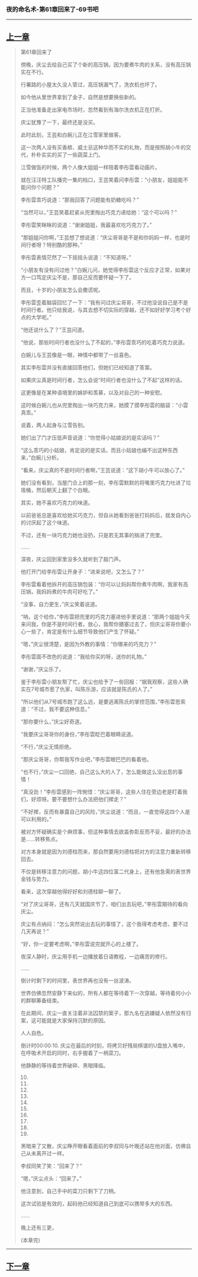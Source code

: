 ### 夜的命名术-第61章回来了-69书吧

--------
[上一章](./93cf124e71c42e5a622619d56c8b25b7.md)
--------


>
>
>
>第61章回来了
>
>傍晚，庆尘去给自己买了个新的高压锅，因为要煮牛肉的关系，没有高压锅实在不行。
>
>行署路的小屋太久没人管过，高压锅漏气了，洗衣机也坏了。
>
>如今他从里世界拿到了金子，自然是想要换些新的。
>
>正当他准备走出家电市场时，忽然看到有海尔洗衣机正在打折。
>
>庆尘犹豫了一下，最终还是没买。
>
>此时此刻，王芸和白婉儿正在江雪家里做客。
>
>这一次两人没有买香槟、威士忌这种华而不实的礼物，而是按照胡小牛的交代，朴朴实实的买了一些蔬菜上门。
>
>江雪做饭的时候，两个人像大姐姐一样陪着李彤雲看动画片。
>
>就在汪汪特工队播完一集的档口，王芸笑着问李彤雲：“小朋友，姐姐能不能问你个问题？”
>
>李彤雲乖巧说道：“那我回答了问题能有奶糖吃吗？”
>
>“当然可以，”王芸笑着赶紧从兜里掏出巧克力递给她：“这个可以吗？”
>
>李彤雲笑眯眯的说道：“谢谢姐姐，我最喜欢吃巧克力了。”
>
>“那姐姐问你啊，”王芸想了想说道：“庆尘哥哥是不是和你妈妈一样，也是时间行者呀？特别酷的那种。”
>
>李彤雲表情茫然了一下摇摇头说道：“不知道呀。”
>
>“小朋友有没有问过他？”白婉儿问，她觉得李彤雲这个反应才正常，如果对方一口笃定庆尘不是，那自己反而要怀疑一下了。
>
>而且，十岁的小朋友怎么会撒谎呢。
>
>李彤雲歪着脑袋回忆了一下：“我有问过庆尘哥哥，不过他没说自己是不是时间行者。他只给我说，与其去想不切实际的穿越，还不如好好学习考个好点的大学呢。”
>
>“他还说什么了？”王芸问道。
>
>“他说，那些时间行者也没什么了不起的，”李彤雲乖巧的吃着巧克力说道。
>
>白婉儿与王芸像是一眼，神情中都带了一丝喜色。
>
>其实李彤雲并没有直接回答他们，但她们已经知道了答案。
>
>如果庆尘真是时间行者，怎么会说“时间行者也没什么了不起”这样的话。
>
>这更像是在某种语境里的嫉妒和羡慕，以及对自己的一种安慰。
>
>这时候白婉儿也从兜里掏出一块巧克力来，她摸了摸李彤雲的脑袋：“小雲真乖。”
>
>说着，两人起身与江雪告别。
>
>她们出了门才压低声音说道：“你觉得小姑娘说的是实话吗？”
>
>“这么乖巧的小姑娘，肯定说的是实话，而且小姑娘也编不出这种东西来，”白婉儿分析。
>
>“看来，庆尘真的不是时间行者啊，”王芸说道：“这下胡小牛可以放心了。”
>
>她们没有看到，当屋门合上的那一刻，李彤雲默默的将嘴里巧克力吐进了垃圾桶，然后朝天上翻了个白眼。
>
>其实，她不喜欢巧克力的味道。
>
>以前爸爸总是喜欢给她买巧克力，但自从她看到爸爸打妈妈后，就发自内心的讨厌起了这个味道。
>
>不过，还有一块巧克力她也没扔，只是若无其事的揣进了兜里。
>
>……
>
>深夜，庆尘回到家里没多久就听到了敲门声。
>
>他打开门给李彤雲让开身子：“进来说吧，又怎么了？”
>
>李彤雲看着他拆开的高压锅包装：“你可以让妈妈帮你煮牛肉啊，我家有高压锅，我妈妈煮的牛肉可好吃了。”
>
>“没事，自力更生，”庆尘笑着说道。
>
>“呐，这个给你，”李彤雲把兜里的巧克力塞进他手里说道：“那两个姐姐今天来问我，你是不是时间行者。放心，我帮你搪塞过去了，但庆尘哥哥你要小心一些了，肯定是有什么细节导致他们产生了怀疑。”
>
>“嗯，”庆尘很清楚，是因为外教的事情：“你哪来的巧克力？”
>
>李彤雲面不改色的说道：“我给你买的呀，送你的礼物。”
>
>“谢谢，”庆尘乐了。
>
>鉴于李彤雲小朋友帮了忙，庆尘也给予了一些回报：“据我观察，这些人确实在7号城市惹了仇家，叫陈乐游，应该就是陈氏的人了。”
>
>“所以他们从7号城市跑了这么远，是要逃离陈氏的掌控范围，”李彤雲思索道：“不过，我不要这种信息。”
>
>“那你要什么，”庆尘好奇道。
>
>“我要庆尘哥哥你的身份，”李彤雲眨巴着眼睛说道。
>
>“不行，”庆尘无情拒绝。
>
>“那庆尘哥哥，你帮我写作业吧，”李彤雲眼巴巴的看着他。
>
>“也不行，”庆尘一口回绝，自己这么大的人了，怎么能做这么没出息的事情！
>
>“真没劲！”李彤雲感到一阵惋惜：“庆尘哥哥，这些人住在旁边老是盯着我们，好烦呀。要不要想什么办法把他们撵走？”
>
>“不好撵，反而有暴露自己的风险，”庆尘说道：“而且，一直觉得这四个人是可以利用的。”
>
>被对方怀疑确实是个麻烦事，但这种事情去欲盖弥彰反而不妥，最好的办法是……转移焦点。
>
>对方本身就是因为刘德柱而来，那自然要用刘德柱把对方的注意力重新转移回去。
>
>不仅是转移注意力的问题，胡小牛这四位富二代身上，还有他急需的表世界金钱与势力。
>
>看来，这次穿越他得好好和刘德柱聊一聊了。
>
>“对了庆尘哥哥，还有几天就国庆节了，咱们出去玩吧，”李彤雲期待的看向庆尘。
>
>庆尘有点纳闷：“怎么突然说出去玩的事情了，这个我得考虑考虑，要不过几天再说？”
>
>“好，你一定要考虑啊，”李彤雲说完就开心的上楼了。
>
>夜深人静时，庆尘用手机一边播放着日语教程，一边痛苦的修行。
>
>……
>
>倒计时剩下的时间里，表世界再也没有一丝波涛。
>
>世界仿佛忽然安静下来似的，所有人都在等待着下一次穿越，等待着何小小的群聊筹备结束。
>
>在此期间，庆尘一直关注着非法囚禁的案子，那九名在逃嫌疑人依然没有归案，这可能就是大家保持沉默的原因。
>
>人人自危。
>
>倒计时00:00:10.
>庆尘在最后的时刻，将拷贝好残局棋谱的U盘放入嘴中，在呼吸术开启的同时，右手握着了一柄菜刀。
>
>他静静的等待着世界破碎、黑暗降临。
>
>10.
>9.
>8.
>7.
>6.
>5.
>4.
>3.
>2.
>1.
>黑暗来了又散，庆尘睁开眼看着面前的李叔同与叶晚还站在他对面，仿佛自己从未离开过一样。
>
>李叔同笑了笑：“回来了？”
>
>“嗯，”庆尘点头：“回来了。”
>
>他注意到，自己手中的菜刀只剩下了刀柄。
>
>这次试验是有效的，起码他已经知道自己到底可以携带多大的东西。
>
>……
>
>晚上还有三更，
>
>(本章完)
>
>

--------
[下一章](./ca027e71857a1344267991239a69fb1e.md)
--------
